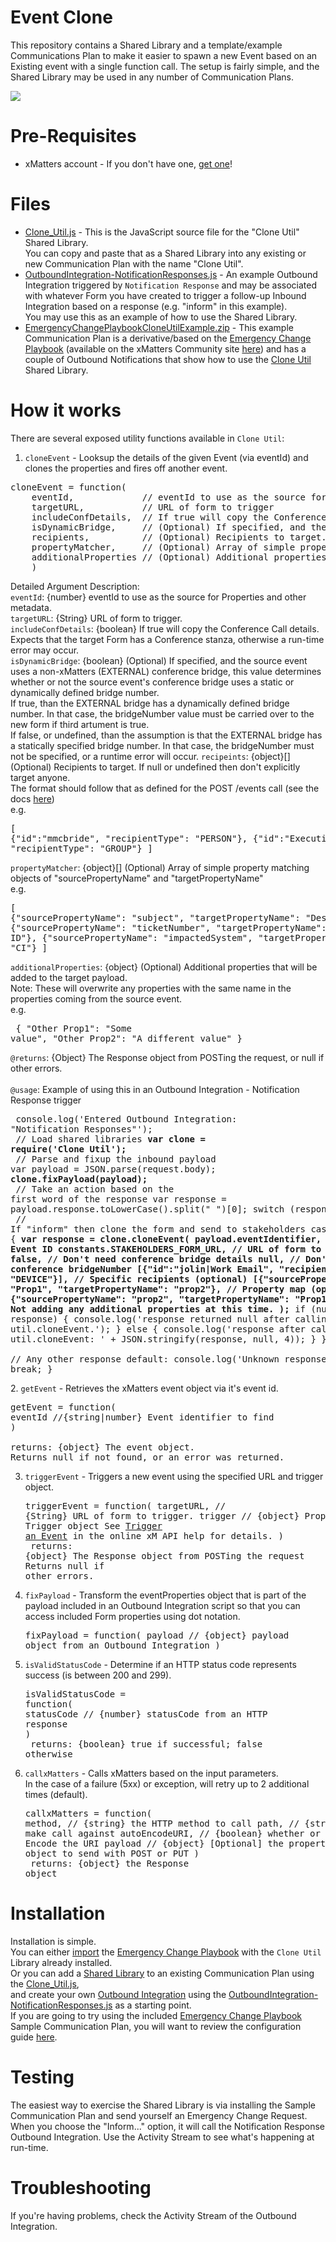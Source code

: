 # Event Clone
This repository contains a Shared Library and a template/example Communications Plan to make it easier to spawn a new Event based on an Existing event with a single function call.
The setup is fairly simple, and the Shared Library may be used in any number of Communication Plans.

<kbd>
  <img src="https://github.com/xmatters/xMatters-Labs/raw/master/media/disclaimer.png">
</kbd>

# Pre-Requisites
* xMatters account - If you don't have one, [get one](https://www.xmatters.com)!

# Files
* [Clone_Util.js](Clone_Util.js) - This is the JavaScript source file for the "Clone Util" Shared Library.<br>You can copy and paste that as a Shared Library into any existing or new Communication Plan with the name "Clone Util".
* [OutboundIntegration-NotificationResponses.js](OutboundIntegration-NotificationResponses.js) - An example Outbound Integration triggered by `Notification Response` and may be associated with whatever Form you have created to trigger a follow-up Inbound Integration based on a response (e.g. "inform" in this example).<br>You may use this as an example of how to use the Shared Library.
* [EmergencyChangePlaybookCloneUtilExample.zip](EmergencyChangePlaybookCloneUtilExample.zip) - This example Communication Plan is a derivative/based on the [Emergency Change Playbook](https://support.xmatters.com/hc/en-us/articles/360001906232) (available on the xMatters Community site [here](https://support.xmatters.com/hc/en-us/articles/360001906232)) and has a couple of Outbound Notifications that show how to use the [Clone Util](Clone_Util.js) Shared Library.

# How it works
There are several exposed utility functions available in `Clone Util`:<br>

1. `cloneEvent` - Looksup the details of the given Event (via eventId) and clones the properties and fires off another event.<br>
<pre>cloneEvent = function(
    eventId,             // eventId to use as the source for Properties and other metadata
    targetURL,           // URL of form to trigger
    includeConfDetails,  // If true will copy the Conference Call details.
    isDynamicBridge,     // (Optional) If specified, and the source event uses a non-xMatters (EXTERNAL) conference bridge
    recipients,          // (Optional) Recipients to target.  If null or undefined then don't explicitly target anyone.
    propertyMatcher,     // (Optional) Array of simple property matching objects of "sourcePropertyName" and "targetPropertyName"
    additionalProperties // (Optional) Additional properties that will be added to the target payload.
    )</pre>
Detailed Argument Description:<br>
`eventId`: {number} eventId to use as the source for Properties and other metadata.<br>
`targetURL`: {String} URL of form to trigger.<br>
`includeConfDetails`: {boolean} If true will copy the Conference Call details.  Expects that the target Form has a  Conference stanza, otherwise a run-time error may occur.<br>
`isDynamicBridge`: {boolean} (Optional) If specified, and the source event uses a non-xMatters (EXTERNAL) conference bridge, this value determines whether or not the source event's conference bridge uses a static or dynamically defined bridge number.<br>If true, than the EXTERNAL bridge has a dynamically defined bridge number.  In that case, the bridgeNumber value must be carried over to the new form if third artument is true.<br>If false, or undefined, than the assumption is that the EXTERNAL bridge has a statically specified bridge number.  In that case, the bridgeNumber must not be specified, or a runtime error will occur.
`recipeints`: {object}\[] (Optional) Recipients to target.  If null or undefined then don't explicitly target anyone.<br>
The format should follow that as defined for the POST /events call (see the docs [here](https://help.xmatters.com/xmapi/index.html?javascript#trigger-an-event))<br>e.g.<br><pre>[
{"id":"mmcbride", "recipientType": "PERSON"},
{"id":"Executives", "recipientType": "GROUP"}
]</pre>
`propertyMatcher`: {object}\[] (Optional) Array of simple property matching objects of "sourcePropertyName" and "targetPropertyName"<br>e.g.<br><pre>[
{"sourcePropertyName": "subject", "targetPropertyName": "Description"},
{"sourcePropertyName": "ticketNumber", "targetPropertyName": "Incident ID"},
{"sourcePropertyName": "impactedSystem", "targetPropertyName": "CI"}
]</pre>
`additionalProperties`: {object} (Optional) Additional properties that will be added to the target payload.<br>Note: These will overwrite any properties with the same name in the properties coming from the source event.<br>e.g.<br><pre>
{
"Other Prop1": "Some value",
"Other Prop2": "A different value"
}</pre>
`@returns`: {Object} The Response object from POSTing the request, or null if other errors.<br><br>
`@usage`: Example of using this in an Outbound Integration - Notification Response trigger<br><pre>
console.log('Entered Outbound Integration: "Notification Responses"');<br>
// Load shared libraries
<b>var clone = require('Clone Util');</b><br>
// Parse and fixup the inbound payload
var payload = JSON.parse(request.body);
<b>clone.fixPayload(payload);</b><br>
// Take an action based on the first word of the response
var response = payload.response.toLowerCase().split(" ")[0];
switch (response) {<br>
        // If "inform" then clone the form and send to stakeholders
        case "inform": {
            <b>var response = clone.cloneEvent(
                payload.eventIdentifier, // Source Event ID
                constants.STAKEHOLDERS_FORM_URL, // URL of form to trigger
                false, // Don't need conference bridge details
                null, // Don't need conference bridgeNumber
                [{"id":"jolin|Work Email", "recipientType": "DEVICE"}], // Specific recipients (optional)
                [{"sourcePropertyName": "Prop1", "targetPropertyName": "prop2"}, // Property map (optional)
                 {"sourcePropertyName": "prop2", "targetPropertyName": "Prop1"}],
                null // Not adding any additional properties at this time.
                );</b>
            if (null === response) {
                console.log('response returned null after calling util.cloneEvent.');
            } else {
                console.log('response after calling util.cloneEvent: ' + JSON.stringify(response, null, 4));
            }
        }
        break;<br>
        // Any other response
        default:
            console.log('Unknown response option.');
        break;
    }</pre>
2. `getEvent` - Retrieves the xMatters event object via it's event id.<br>
<pre>getEvent = function(
eventId //{string|number} Event identifier to find
)<br>
returns: {object} The event object.<br>Returns null if not found, or an error was returned. </pre>
3. `triggerEvent` - Triggers a new event using the specified URL and trigger object.<br><pre>triggerEvent = function(
targetURL, // {String} URL of form to trigger.
trigger    // {object} Properly formatted Trigger object
                  See [Trigger an Event](https://help.xmatters.com/xmapi/index.html?javascript#trigger-an-event) in the online xM API help for details.
)<br>
returns: {object} The Response object from POSTing the request<br>Returns null if other errors.</pre>
4. `fixPayload` - Transform the eventProperties object that is part of the payload included in an Outbound Integration script so that you can access included Form properties using dot notation.<br><pre>fixPayload = function(
payload // {object} payload object from an Outbound Integration
)</pre>
5. `isValidStatusCode` - Determine if an HTTP status code represents success (is between 200 and 299).<br><pre>isValidStatusCode = function(<br>statusCode // {number} statusCode from an HTTP response<br>)<br>
returns: {boolean} true if successful; false otherwise</pre>
6. `callxMatters` - Calls xMatters based on the input parameters.<br>In the case of a failure (5xx) or exception, will retry up to 2 additional times (default).<br><pre>callxMatters = function(
method,        // {string} the HTTP method to call
path,          // {string} path to make call against
autoEncodeURI, // {boolean} whether or not to auto Encode the URI
payload        // {object} [Optional] the properties/payload object
                      to send with POST or PUT
)<br>
returns: {object} the Response object</pre>
 

# Installation
Installation is simple.<br>
You can either [import](https://help.xmatters.com/ondemand/xmodwelcome/communicationplanbuilder/exportcommplan.htm) the [Emergency Change Playbook](EmergencyChangePlaybookCloneUtilExample.zip) with the `Clone Util` Library already installed.<br>
Or you can add a [Shared Library](https://help.xmatters.com/ondemand/xmodwelcome/integrationbuilder/shared-libraries.htm) to an existing Communication Plan using the [Clone_Util.js](Clone_Util.js),<br>
and create your own [Outbound Integration](https://help.xmatters.com/ondemand/xmodwelcome/integrationbuilder/example-outbound-updates.htm) using the [OutboundIntegration-NotificationResponses.js](OutboundIntegration-NotificationResponses.js) as a starting point.<br>
If you are going to try using the included [Emergency Change Playbook](EmergencyChangePlaybookCloneUtilExample.zip) Sample Communication Plan, you will want to review the configuration guide [here](https://support.xmatters.com/hc/en-us/articles/360001906232).


# Testing
The easiest way to exercise the Shared Library is via installing the Sample Communication Plan and send yourself an Emergency Change Request.  When you choose the "Inform..." option, it will call the Notification Response Outbound Integration.  Use the Activity Stream to see what's happening at run-time.  

# Troubleshooting
If you're having problems, check the Activity Stream of the Outbound Integration.<br>
